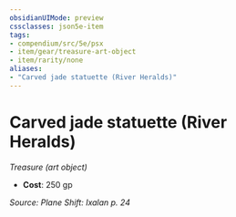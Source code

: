 ```yaml
---
obsidianUIMode: preview
cssclasses: json5e-item
tags:
- compendium/src/5e/psx
- item/gear/treasure-art-object
- item/rarity/none
aliases: 
- "Carved jade statuette (River Heralds)"
---
```

# Carved jade statuette (River Heralds)
*Treasure (art object)*  

- **Cost**: 250 gp

*Source: Plane Shift: Ixalan p. 24*